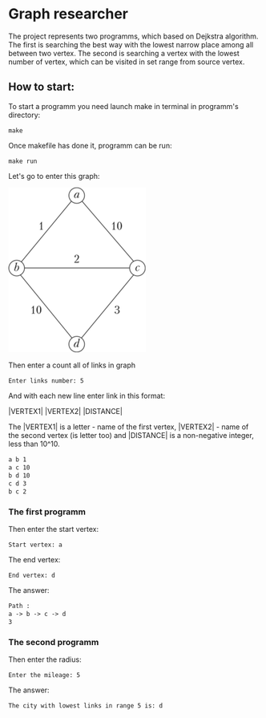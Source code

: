 # Graph researcher

The project represents two programms, which based on Dejkstra algorithm.
The first is searching the best way with the lowest narrow place among all between two vertex.
The second is searching a vertex with the lowest number of vertex, which can be visited in set range from source vertex.

## How to start:
To start a programm you need launch make in terminal in programm's directory:
```
make
```
Once makefile has done it, programm can be run:  
```
make run
```
Let's go to enter this graph:

![Example graph](/images/abcd_graph.png)

Then enter a count all of links in graph
```
Enter links number: 5
```
And with each new line enter link in this format:

|VERTEX1|  |VERTEX2|  |DISTANCE|

The |VERTEX1| is a letter - name of the first vertex, |VERTEX2| - name of the second vertex (is letter too) and |DISTANCE| is a non-negative integer, less than 10^10.
```
a b 1
a c 10
b d 10
c d 3
b c 2
```
### The first programm

Then enter the start vertex:
```
Start vertex: a
```
The end vertex:
```
End vertex: d
```
The answer:
```
Path :
a -> b -> c -> d
3
```
### The second programm

Then enter the radius:
```
Enter the mileage: 5
```
The answer:
```
The city with lowest links in range 5 is: d
```

